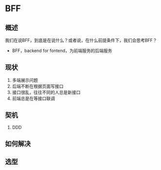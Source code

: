 # BFF

## 概述

我们在说BFF，到底是在说什么？或者说，在什么前提条件下，我们会思考BFF？

- BFF，backend for fontend，为前端服务的后端服务

## 现状

1. 多端展示问题
2. 后端不断在根据页面写接口
3. 接口很乱，往往不同的人总是新接口
4. 前端总是在等接口联调

## 契机

1. DDD

## 如何解决

## 选型
